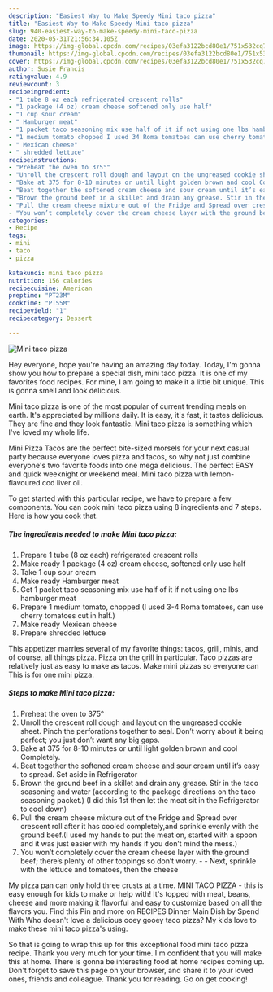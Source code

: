```yaml
---
description: "Easiest Way to Make Speedy Mini taco pizza"
title: "Easiest Way to Make Speedy Mini taco pizza"
slug: 940-easiest-way-to-make-speedy-mini-taco-pizza
date: 2020-05-31T21:56:34.105Z
image: https://img-global.cpcdn.com/recipes/03efa3122bcd80e1/751x532cq70/mini-taco-pizza-recipe-main-photo.jpg
thumbnail: https://img-global.cpcdn.com/recipes/03efa3122bcd80e1/751x532cq70/mini-taco-pizza-recipe-main-photo.jpg
cover: https://img-global.cpcdn.com/recipes/03efa3122bcd80e1/751x532cq70/mini-taco-pizza-recipe-main-photo.jpg
author: Susie Francis
ratingvalue: 4.9
reviewcount: 3
recipeingredient:
- "1 tube 8 oz each refrigerated crescent rolls"
- "1 package (4 oz) cream cheese softened only use half"
- "1 cup sour cream"
- " Hamburger meat"
- "1 packet taco seasoning mix use half of it if not using one lbs hamburger meat"
- "1 medium tomato chopped I used 34 Roma tomatoes can use cherry tomatoes cut in half"
- " Mexican cheese"
- " shredded lettuce"
recipeinstructions:
- "Preheat the oven to 375°"
- "Unroll the crescent roll dough and layout on the ungreased cookie sheet. Pinch the perforations together to seal. Don’t worry about it being perfect; you just don’t want any big gaps."
- "Bake at 375 for 8-10 minutes or until light golden brown and cool Completely."
- "Beat together the softened cream cheese and sour cream until it’s easy to spread. Set aside in Refrigerator"
- "Brown the ground beef in a skillet and drain any grease. Stir in the taco seasoning and water (according to the package directions on the taco seasoning packet.) (I did this 1st then let the meat sit in the Refrigerator to cool down)"
- "Pull the cream cheese mixture out of the Fridge and Spread over crescent roll after it has cooled completely,and sprinkle evenly with the ground beef.(I used my hands to put the meat on, started with a spoon and it was just easier with my hands if you don’t mind the mess.)"
- "You won’t completely cover the cream cheese layer with the ground beef; there’s plenty of other toppings so don’t worry.  Next, sprinkle with the lettuce and tomatoes, then the cheese"
categories:
- Recipe
tags:
- mini
- taco
- pizza

katakunci: mini taco pizza 
nutrition: 156 calories
recipecuisine: American
preptime: "PT23M"
cooktime: "PT55M"
recipeyield: "1"
recipecategory: Dessert

---
```



![Mini taco pizza](https://img-global.cpcdn.com/recipes/03efa3122bcd80e1/751x532cq70/mini-taco-pizza-recipe-main-photo.jpg)

Hey everyone, hope you're having an amazing day today. Today, I'm gonna show you how to prepare a special dish, mini taco pizza. It is one of my favorites food recipes. For mine, I am going to make it a little bit unique. This is gonna smell and look delicious.

Mini taco pizza is one of the most popular of current trending meals on earth. It's appreciated by millions daily. It is easy, it's fast, it tastes delicious. They are fine and they look fantastic. Mini taco pizza is something which I've loved my whole life.

Mini Pizza Tacos are the perfect bite-sized morsels for your next casual party because everyone loves pizza and tacos, so why not just combine everyone&#39;s two favorite foods into one mega delicious. The perfect EASY and quick weeknight or weekend meal. Mini taco pizza with lemon-flavoured cod liver oil.


To get started with this particular recipe, we have to prepare a few components. You can cook mini taco pizza using 8 ingredients and 7 steps. Here is how you cook that.

<!--inarticleads1-->

##### The ingredients needed to make Mini taco pizza:

1. Prepare 1 tube (8 oz each) refrigerated crescent rolls
1. Make ready 1 package (4 oz) cream cheese, softened only use half
1. Take 1 cup sour cream
1. Make ready  Hamburger meat
1. Get 1 packet taco seasoning mix use half of it if not using one lbs hamburger meat
1. Prepare 1 medium tomato, chopped (I used 3-4 Roma tomatoes, can use cherry tomatoes cut in half.)
1. Make ready  Mexican cheese
1. Prepare  shredded lettuce


This appetizer marries several of my favorite things: tacos, grill, minis, and of course, all things pizza. Pizza on the grill in particular. Taco pizzas are relatively just as easy to make as tacos. Make mini pizzas so everyone can This is for one mini pizza. 

<!--inarticleads2-->

##### Steps to make Mini taco pizza:

1. Preheat the oven to 375°
1. Unroll the crescent roll dough and layout on the ungreased cookie sheet. Pinch the perforations together to seal. Don’t worry about it being perfect; you just don’t want any big gaps.
1. Bake at 375 for 8-10 minutes or until light golden brown and cool Completely.
1. Beat together the softened cream cheese and sour cream until it’s easy to spread. Set aside in Refrigerator
1. Brown the ground beef in a skillet and drain any grease. Stir in the taco seasoning and water (according to the package directions on the taco seasoning packet.) (I did this 1st then let the meat sit in the Refrigerator to cool down)
1. Pull the cream cheese mixture out of the Fridge and Spread over crescent roll after it has cooled completely,and sprinkle evenly with the ground beef.(I used my hands to put the meat on, started with a spoon and it was just easier with my hands if you don’t mind the mess.)
1. You won’t completely cover the cream cheese layer with the ground beef; there’s plenty of other toppings so don’t worry. -  - Next, sprinkle with the lettuce and tomatoes, then the cheese


My pizza pan can only hold three crusts at a time. MINI TACO PIZZA - this is easy enough for kids to make or help with! It&#39;s topped with meat, beans, cheese and more making it flavorful and easy to customize based on all the flavors you. Find this Pin and more on RECIPES Dinner Main Dish by Spend With Who doesn&#39;t love a delicious ooey gooey taco pizza? My kids love to make these mini taco pizza&#39;s using. 

So that is going to wrap this up for this exceptional food mini taco pizza recipe. Thank you very much for your time. I'm confident that you will make this at home. There is gonna be interesting food at home recipes coming up. Don't forget to save this page on your browser, and share it to your loved ones, friends and colleague. Thank you for reading. Go on get cooking!
